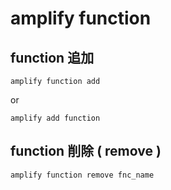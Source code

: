 
# amplify function


## function 追加

```
amplify function add
```

or

```
amplify add function
```


## function 削除 ( remove )

```
amplify function remove fnc_name
```



